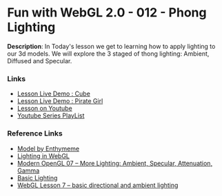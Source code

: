 # Fun with WebGL 2.0 - 012 - Phong Lighting

**Description**:
In Today's lesson we get to learning how to apply lighting to our 3d models. We will explore the 3 staged of thong lighting: Ambient, Diffused and Specular.

### Links
* [Lesson Live Demo : Cube](https://sketchpunk.github.io/funwithwebgl/lesson_012/viewer_cube.html)
* [Lesson Live Demo : Pirate Girl](https://sketchpunk.github.io/funwithwebgl/lesson_012/viewer.html)
* [Lesson on Youtube](https://youtu.be/tAqmloARskQ)
* [Youtube Series PlayList](https://www.youtube.com/playlist?list=PLMinhigDWz6emRKVkVIEAaePW7vtIkaIF)

### Reference Links
* [Model by Enthymeme](http://www.blendswap.com/blends/view/73788)
* [Lighting in WebGL](https://developer.mozilla.org/en-US/docs/Web/API/WebGL_API/Tutorial/Lighting_in_WebGL)
* [Modern OpenGL 07 – More Lighting: Ambient, Specular, Attenuation, Gamma](http://www.tomdalling.com/blog/modern-opengl/07-more-lighting-ambient-specular-attenuation-gamma/)
* [Basic Lighting](https://learnopengl.com/#!Lighting/Basic-Lighting)
* [WebGL Lesson 7 – basic directional and ambient lighting](http://learningwebgl.com/blog/?p=684)
